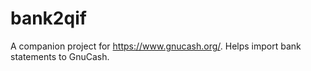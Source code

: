 # bank2qif
A companion project for https://www.gnucash.org/. Helps import bank statements to GnuCash.
